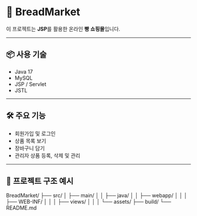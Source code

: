 # 🥐 BreadMarket

이 프로젝트는 **JSP**를 활용한 온라인 **빵 쇼핑몰**입니다.

---

## 📦 사용 기술

- Java 17  
- MySQL  
- JSP / Servlet  
- JSTL  

---

## 🛠 주요 기능

- 회원가입 및 로그인
- 상품 목록 보기
- 장바구니 담기
- 관리자 상품 등록, 삭제 및 관리

---

## 📂 프로젝트 구조 예시
BreadMarket/
├── src/
│ ├── main/
│ │ ├── java/
│ │ ├── webapp/
│ │ │ ├── WEB-INF/
│ │ │ ├── views/
│ │ │ └── assets/
├── build/
└── README.md
